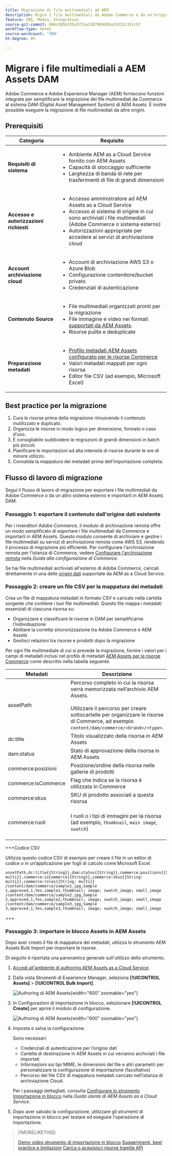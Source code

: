 ```yaml
---
title: Migrazione di file multimediali ad AEM
description: Migra i file multimediali da Adobe Commerce o da un’origine esterna a AEM Assets DAM.
feature: CMS, Media, Integration
source-git-commit: 094c585b335e5751a1387989d5ba33332c351c57
workflow-type: tm+mt
source-wordcount: '769'
ht-degree: 0%

---
```


# Migrare i file multimediali a AEM Assets DAM

Adobe Commerce e Adobe Experience Manager (AEM) forniscono funzioni integrate per semplificare la migrazione dei file multimediali da Commerce al sistema DAM (Digital Asset Management System) di AEM Assets. È inoltre possibile eseguire la migrazione di file multimediali da altre origini.

## Prerequisiti

| Categoria | Requisito |
|----------|-------------|
| **Requisiti di sistema** | <ul><li>Ambiente AEM as a Cloud Service fornito con AEM Assets</li><li>Capacità di stoccaggio sufficiente</li><li>Larghezza di banda di rete per trasferimenti di file di grandi dimensioni</li></ul> |
| **Accesso e autorizzazioni richiesti** | <ul><li>Accesso amministratore ad AEM Assets as a Cloud Service</li><li>Accesso al sistema di origine in cui sono archiviati i file multimediali (Adobe Commerce o sistema esterno)</li><li>Autorizzazioni appropriate per accedere ai servizi di archiviazione cloud</li></ul> |
| **Account archiviazione cloud** | <ul><li>Account di archiviazione AWS S3 o Azure Blob</li><li>Configurazione contenitore/bucket privato</li><li>Credenziali di autenticazione</li></ul> |
| **Contenuto Source** | <ul><li>File multimediali organizzati pronti per la migrazione</li><li>File immagine e video nei formati <a href="https://experienceleague.adobe.com/en/docs/experience-manager-cloud-service/content/assets/file-format-support#image-formats"> supportati da AEM Assets</a>.</li><li>Risorse pulite e deduplicate</li></li> |
| **Preparazione metadati** | <ul><li><a href="https://experienceleague.adobe.com/en/docs/commerce-admin/content-design/aem-asset-management/getting-started/aem-assets-configure-aem">Profilo metadati AEM Assets configurato per le risorse Commerce</a></li><li>Valori metadati mappati per ogni risorsa</li><li>Editor file CSV (ad esempio, Microsoft Excel)</li></ul> |

## Best practice per la migrazione

1. Cura le risorse prima della migrazione rimuovendo il contenuto inutilizzato e duplicato.
1. Organizza le risorse in modo logico per dimensione, formato o caso d’uso.
1. È consigliabile suddividere le migrazioni di grandi dimensioni in batch più piccoli.
1. Pianificare le importazioni ad alta intensità di risorse durante le ore di minore utilizzo.
1. Convalida la mappatura dei metadati prima dell’importazione completa.

## Flusso di lavoro di migrazione

Segui il flusso di lavoro di migrazione per esportare i file multimediali da Adobe Commerce o da un altro sistema esterno e importarli in AEM Assets DAM.

### Passaggio 1: esportare il contenuto dall&#39;origine dati esistente

Per i rivenditori Adobe Commerce, il modulo di archiviazione remota offre un modo semplificato di esportare i file multimediali da Commerce e importarli in AEM Assets. Questo modulo consente di archiviare e gestire i file multimediali su servizi di archiviazione remota come AWS S3, rendendo il processo di migrazione più efficiente. Per configurare l&#39;archiviazione remota per l&#39;istanza di Commerce, vedere [Configurare l&#39;archiviazione remota](https://experienceleague.adobe.com/en/docs/commerce-operations/configuration-guide/storage/remote-storage/remote-storage-aws-s3) nella *Guida alla configurazione di Commerce*.

Se hai file multimediali archiviati all&#39;esterno di Adobe Commerce, caricali direttamente in una delle [origini dati](https://experienceleague.adobe.com/en/docs/experience-manager-cloud-service/content/assets/assets-view/bulk-import-assets-view#prerequisites) supportate da AEM as a Cloud Service.

### Passaggio 2: creare un file CSV per la mappatura dei metadati

Crea un file di mappatura metadati in formato CSV e caricalo nella cartella sorgente che contiene i tuoi file multimediali. Questo file mappa i metadati essenziali di ciascuna risorsa su:

- Organizzare e classificare le risorse in DAM per semplificarne l’individuazione
- Abilitare la corretta sincronizzazione tra Adobe Commerce e AEM Assets
- Gestisci relazioni tra risorse e prodotti dopo la migrazione

Per ogni file multimediale di cui si prevede la migrazione, fornire i valori per i campi di metadati inclusi nel profilo di metadati [AEM Assets per le risorse Commerce](aem-assets-configure-aem.md) come descritto nella tabella seguente.

| Metadati | Descrizione | Valore |
|-------|-------------|--------|
| assetPath | Percorso completo in cui la risorsa verrà memorizzata nell’archivio AEM Assets.<br><br>Utilizzare il percorso per creare sottocartelle per organizzare le risorse di Commerce, ad esempio `content/dam/commerce/<brand>/<type>`. | `/content/dam/commerce/<sub-folder>/..<filename>` |
| dc:title | Titolo visualizzato della risorsa in AEM Assets | Valore stringa (ad esempio, `Sample 1`) |
| dam:status | Stato di approvazione della risorsa in AEM Assets | `approved` |
| commerce:posizioni | Posizione/ordine della risorsa nelle gallerie di prodotti | Valore numerico (ad esempio, &quot;1&quot;) |
| commerce:isCommerce | Flag che indica se la risorsa è utilizzata in Commerce | `Yes` |
| commerce:skus | SKU di prodotto associati a questa risorsa | Valore stringa (ad esempio, `sample1`) |
| commerce:ruoli | I ruoli o i tipi di immagini per la risorsa (ad esempio, `thumbnail`, `main image`, `swatch`) | Più valori separati da punto e virgola (ad esempio, &quot;miniatura; immagine; swatch_image; small_image&quot;) |

+++Codice CSV

Utilizza questo codice CSV di esempio per creare il file in un editor di codice o in un’applicazione per fogli di calcolo come Microsoft Excel.

```csv
assetPath,dc:title{{String}},dam:status{{String}},commerce:positions{{String: multi}},commerce:isCommerce{{String}},commerce:skus{{String: multi}},commerce:roles{{String: multi}}
/content/dam/commerce/sample1.jpg,Sample 1,approved,1,Yes,sample1,thumbnail; image; swatch_image; small_image
/content/dam/commerce/sample2.jpg,Sample 2,approved,1,Yes,sample2,thumbnail; image; swatch_image; small_image
/content/dam/commerce/sample3.jpg,Sample 3,approved,1,Yes,sample3,thumbnail; image; swatch_image; small_image
```

+++

### Passaggio 3: importare in blocco Assets in AEM Assets

Dopo aver creato il file di mappatura dei metadati, utilizza lo strumento AEM Assets Bulk Import per importare le risorse.

Di seguito è riportata una panoramica generale sull&#39;utilizzo dello strumento.

1. [Accedi all&#39;ambiente di authoring AEM Assets as a Cloud Service](https://experienceleague.adobe.com/en/docs/experience-manager-cloud-service/content/onboarding/journey/aem-users#login-aem).

1. Dalla vista Strumenti di Experience Manager, seleziona **[!UICONTROL Assets]** > **[!UICONTROL Bulk Import]**.

   ![Authoring di AEM Assets](./assets/aem-assets-bulk-import-selection.png){width="600" zoomable="yes"}

1. In Configurazioni di importazione in blocco, selezionare **[!UICONTROL Create]** per aprire il modulo di configurazione.

   ![Authoring di AEM Assets](./assets/aem-assets-bulk-import-configuration.png){width="600" zoomable="yes"}

1. Imposta e salva la configurazione.

   Sono necessari:

   - Credenziali di autenticazione per l’origine dati
   - Cartella di destinazione in AEM Assets in cui verranno archiviati i file importati
   - Informazioni sui tipi MIME, le dimensioni del file e altri parametri per personalizzare la configurazione di importazione (facoltativo)
   - Percorso del file CSV di mappatura metadati caricato nell’istanza di archiviazione Cloud.

   Per i passaggi dettagliati, consulta [Configurare lo strumento Importazione in blocco](https://experienceleague.adobe.com/en/docs/experience-manager-cloud-service/content/assets/manage/add-assets#configure-bulk-ingestor-tool) nella *Guida utente di AEM Assets as a Cloud Service*.

1. Dopo aver salvato la configurazione, utilizzare gli strumenti di importazione in blocco per testare ed eseguire l&#39;operazione di importazione.

>[!MORELIKETHIS]
>
>[Demo video strumento di importazione in blocco](https://experienceleague.adobe.com/en/docs/experience-manager-cloud-service/content/assets/manage/add-assets#asset-bulk-ingestor)
>[Suggerimenti, best practice e limitazioni](https://experienceleague.adobe.com/en/docs/experience-manager-cloud-service/content/assets/manage/add-assets#tips-limitations)
>[Carica o acquisisci risorse tramite API](https://experienceleague.adobe.com/en/docs/experience-manager-cloud-service/content/assets/admin/developer-reference-material-apis#asset-upload)

